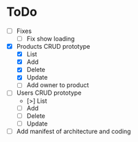 # ToDo

- [ ] Fixes
  - [ ] Fix show loading

- [X] Products CRUD prototype
  - [X] List
  - [X] Add
  - [X] Delete
  - [X] Update
  - [ ] Add owner to product

- [ ] Users CRUD prototype
  - [>] List
  - [ ] Add
  - [ ] Delete
  - [ ] Update

- [ ] Add manifest of architecture and coding